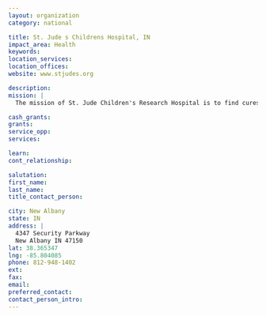 ```yaml
---
layout: organization
category: national

title: St. Jude s Childrens Hospital, IN
impact_area: Health
keywords: 
location_services: 
location_offices: 
website: www.stjudes.org

description: 
mission: |
  The mission of St. Jude Children's Research Hospital is to find cures for children with catastrophic illnesses through research and treatment.

cash_grants: 
grants: 
service_opp: 
services: 

learn: 
cont_relationship: 

salutation: 
first_name: 
last_name: 
title_contact_person: 

city: New Albany
state: IN
address: |
  4347 Security Parkway  
  New Albany IN 47150
lat: 38.365347
lng: -85.804085
phone: 812-948-1402
ext: 
fax: 
email: 
preferred_contact: 
contact_person_intro: 
---
```

